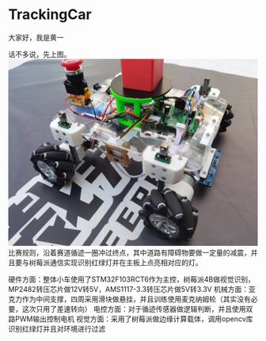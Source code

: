 # TrackingCar
大家好，我是黄一

话不多说，先上图。
![image](https://raw.githubusercontent.com/Alexhuge1/TrackingCar/main/%E6%9C%BA%E6%A2%B0/%E5%AE%9E%E7%89%A9%E5%9B%BE%E7%89%87/IMG_20230423_152139.jpg)
比赛规则，沿着赛道循迹一圈冲过终点，其中道路有障碍物要做一定量的减震，并且要与树莓派通信实现识别红绿灯并在主板上点亮相对应的灯。



硬件方面：整体小车使用了STM32F103RCT6作为主控，树莓派4B做视觉识别，MP2482转压芯片做12V转5V，AMS1117-3.3转压芯片做5V转3.3V
机械方面：亚克力作为中间支撑，四周采用滑块做悬挂，并且训练使用麦克纳姆轮（其实没有必要，这次只用了差速转向）
电控方面：对于循迹传感器做逻辑判断，并且使用双路PWM输出控制电机
视觉方面：采用了树莓派做边缘计算载体，调用opencv库识别红绿灯并且对环境进行过滤
